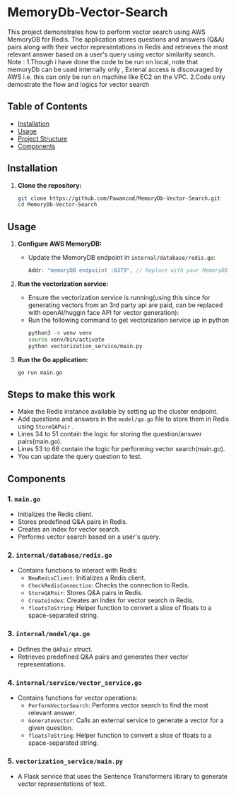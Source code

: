 # MemoryDb-Vector-Search

This project demonstrates how to perform vector search using AWS MemoryDB for Redis. The application stores questions and answers (Q&A) pairs along with their vector representations in Redis and retrieves the most relevant answer based on a user's query using vector similarity search.
Note : 
1.Though i have done the code to be run on local, note that memoryDb can be used internally only , Extenal access is discouraged by AWS  i.e. this can only be run on machine like EC2 on the VPC.
2.Code only demostrate the flow and logics for vector search

## Table of Contents
- [Installation](#installation)
- [Usage](#usage)
- [Project Structure](#project-structure)
- [Components](#components)


## Installation

1. **Clone the repository:**
   ```sh
   git clone https://github.com/Pawancod/MemoryDb-Vector-Search.git
   cd MemoryDb-Vector-Search

## Usage

1. **Configure AWS MemoryDB:**
   - Update the MemoryDB endpoint in `internal/database/redis.go`:
     ```go
     Addr: "memoryDB endpoiint :6379", // Replace with your MemoryDB endpoint
     ```

2. **Run the vectorization service:**
   - Ensure the vectorization service is running(using this since for generating vectors from an 3rd party api are paid, can be replaced with openAI/huggin face API for vector generation):
   - Run the following command to get vectorization service up in python
      ```sh
      python3 -m venv venv
      source venv/bin/activate
      python vectorization_service/main.py


3. **Run the Go application:**
   ```sh
   go run main.go

## Steps to make this work 
  - Make the Redis instance available by setting up the cluster endpoint.
  - Add questions and answers in the `model/qa.go` file to store them in Redis using `StoreQAPair` .
  - Lines 34 to 51 contain the logic for storing the question/answer pairs(main.go).
  - Lines 53 to 66 contain the logic for performing vector search(main.go).
  - You can update the query question to test.





## Components

### 1. `main.go`
- Initializes the Redis client.
- Stores predefined Q&A pairs in Redis.
- Creates an index for vector search.
- Performs vector search based on a user's query.

### 2. `internal/database/redis.go`
- Contains functions to interact with Redis:
  - `NewRedisClient`: Initializes a Redis client.
  - `CheckRedisConnection`: Checks the connection to Redis.
  - `StoreQAPair`: Stores Q&A pairs in Redis.
  - `CreateIndex`: Creates an index for vector search in Redis.
  - `floatsToString`: Helper function to convert a slice of floats to a space-separated string.

### 3. `internal/model/qa.go`
- Defines the `QAPair` struct.
- Retrieves predefined Q&A pairs and generates their vector representations.

### 4. `internal/service/vector_service.go`
- Contains functions for vector operations:
  - `PerformVectorSearch`: Performs vector search to find the most relevant answer.
  - `GenerateVector`: Calls an external service to generate a vector for a given question.
  - `floatsToString`: Helper function to convert a slice of floats to a space-separated string.

### 5. `vectorization_service/main.py`
- A Flask service that uses the Sentence Transformers library to generate vector representations of text.



